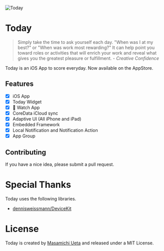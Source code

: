 ![Today](https://github.com/micchyboy1023/Today/tree/master/Resource/iOSApp/launch_icon.png "Today")

# Today

> Simply take the time to ask yourself each day. "When was I at my best?" or "When was work most rewarding?" It can help point you toward roles or activities that will enrich your work and reveal what gives you the greatest pleasure or fulfillment. - *Creative Confidence*

Today is an iOS App to score everyday. Now available on the AppStore.

## Features

- [x] iOS App
- [x] Today Widget
- [x]  Watch App
- [x] CoreData iCloud sync
- [x] Adaptive UI (All iPhone and iPad)
- [x] Embedded Framework
- [x] Local Notification and Notification Action
- [x] App Group

## Contributing

If you have a nice idea, please submit a pull request.

# Special Thanks

Today uses the following libraries.

- [dennisweissmann/DeviceKit](https://github.com/dennisweissmann/DeviceKit)


# License
Today is created by [Masamichi Ueta](http://uetamasamichi.com) and released under a MIT License.

